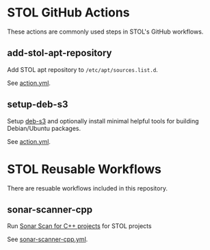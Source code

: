 # STOL GitHub Actions

These actions are commonly used steps in STOL's GitHub workflows.

## add-stol-apt-repository

Add STOL apt repository to `/etc/apt/sources.list.d`.

See [action.yml](add-stol-apt-repository/action.yml).

## setup-deb-s3

Setup [deb-s3](https://github.com/deb-s3/deb-s3) and optionally install minimal helpful tools for building Debian/Ubuntu packages.

See [action.yml](setup-deb-s3/action.yml).

# STOL Reusable Workflows

There are resuable workflows included in this repository.

## sonar-scanner-cpp

Run [Sonar Scan for C++ projects](https://github.com/marketplace/actions/sonarcloud-scan-for-c-and-c) for STOL projects

See [sonar-scanner-cpp.yml](.github/workflows/sonar-scanner-cpp.yml).
